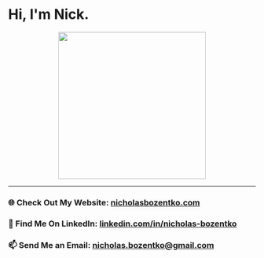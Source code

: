# Hi, I'm Nick.

<p align="center">
  <img height="300px" width="300px" src="https://nicholasbozentko.com/nickLogo.svg" />
</p>

---

### 🌐 Check Out My Website: [nicholasbozentko.com](https://nicholasbozentko.com)

### 💼 Find Me On LinkedIn: [linkedin.com/in/nicholas-bozentko](https://www.linkedin.com/in/nicholas-bozentko/)

### 📫 Send Me an Email: [nicholas.bozentko@gmail.com](mailto:nicholas.bozentko@gmail.com)



<!--
**nickbozentko/nickbozentko** is a ✨ _special_ ✨ repository because its `README.md` (this file) appears on your GitHub profile.

Here are some ideas to get you started:

- 🔭 I’m currently working on ...
- 🌱 I’m currently learning ...
- 👯 I’m looking to collaborate on ...
- 🤔 I’m looking for help with ...
- 💬 Ask me about ...
- 📫 How to reach me: ...
- 😄 Pronouns: ...
- ⚡ Fun fact: ...
-->
